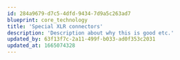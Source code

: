 ```yaml
---
id: 284a9679-d7c5-4dfd-9434-7d9a5c263ad7
blueprint: core_technology
title: 'Special XLR connectors'
description: 'Description about why this is good etc.'
updated_by: 63f13f7c-2a11-499f-b033-ad0f353c2031
updated_at: 1665074328
---
```

